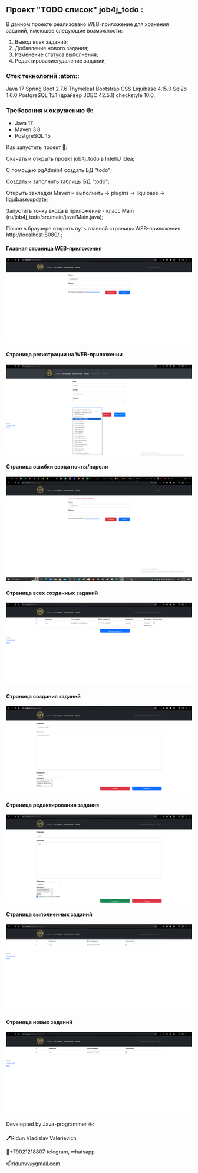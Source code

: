 # 
## Проект "TODO список" job4j_todo :

В данном проекте реализовано WEB-приложение для хранения заданий, имеющее следующие возможности:
1. Вывод всех заданий;
2. Добавление нового задания;
3. Изменение статуса выполнения;
4. Редактирование/удаление заданий;

### Стек технологий  :atom::
Java 17
Spring Boot 2.7.6
Thymeleaf
Bootstrap CSS
Liquibase 4.15.0
Sql2o 1.6.0
PostgreSQL 15.1 (драйвер JDBC 42.5.1)
checkstyle 10.0.

### Требования к окружению  :globe_with_meridians::
- Java 17
- Maven 3.8
- PostgreSQL 15.

Как запустить проект :rocket::

Скачать и открыть проект job4j_todo в IntelliJ Idea;

С помощью pgAdmin4 создать БД "todo";

Cоздать и заполнить таблицы БД  "todo";

Открыть закладки Maven и выполнить -> plugins -> liquibase -> liquibase:update;

Запустить точку входа в приложение - класс Main (ru/job4j_todo/src/main/java/Main.java);

После в браузере открыть путь главной страницы WEB-приложения http://localhost:8080/ ;

#### Главная страница WEB-приложения

![](src/main/resources/static/img/main.png)

#### Страница регистрации на WEB-приложении

![](src/main/resources/static/img/register.png)

#### Страница ошибки ввода почты/пароля

![](src/main/resources/static/img/register_error.png)

#### Страница всех созданных заданий 

![](src/main/resources/static/img/all.png)

#### Страница создания заданий

![](src/main/resources/static/img/create.png)

#### Страница редактирования задания

![](src/main/resources/static/img/edit.png)

#### Страница выполненных заданий

![](src/main/resources/static/img/done.png)

#### Страница новых заданий

![](src/main/resources/static/img/new.png)



Developted by Java-programmer :coffee::

:pen:Ridun Vladislav Valerievich 

:calling:+79021218807 telegram, whatsapp

:mailbox:ridunvv@gmail.com.